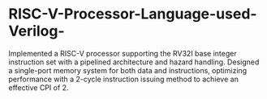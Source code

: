 # RISC-V-Processor-Language-used-Verilog-
Implemented a RISC-V processor supporting the RV32I base integer instruction set with a pipelined architecture and hazard handling. Designed a single-port memory system for both data and instructions, optimizing performance with a 2-cycle instruction issuing method to achieve an effective CPI of 2.
